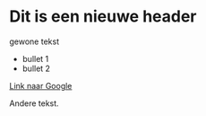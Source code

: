 # Dit is een nieuwe header

gewone tekst

* bullet 1
* bullet 2

[Link naar Google](http://www.google.nl)

Andere tekst.